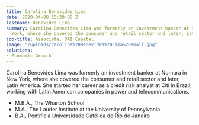 ```yaml
---
title: Carolina Benevides Lima
date: 2020-04-08 15:29:00 Z
lastname: Benevides Lima
summary: Carolina Benevides Lima was formerly an investment banker at Nomura in New
  York, where she covered the consumer and retail sector and later, Latin America.
job-title: Associate, DAI Capital
image: "/uploads/Carolina%20Benevides%20Lima%20small.jpg"
solutions:
- Economic Growth
---
```


Carolina Benevides Lima was formerly an investment banker at Nomura in New York, where she covered the consumer and retail sector and later, Latin America. She started her career as a credit risk analyst at Citi in Brazil, working with Latin American companies in power and telecommunications.

* M.B.A., The Wharton School
* M.A., The Lauder Institute at the University of Pennsylvania
* B.A., Pontifícia Universidade Católica do Rio de Janeiro 